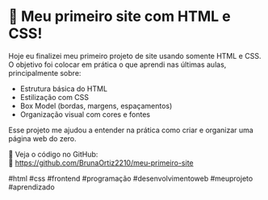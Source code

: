 # 🚀 Meu primeiro site com HTML e CSS!

Hoje eu finalizei meu primeiro projeto de site usando somente HTML e CSS. O objetivo foi colocar em prática o que aprendi nas últimas aulas, principalmente sobre:<br>

- Estrutura básica do HTML
- Estilização com CSS
- Box Model (bordas, margens, espaçamentos)
- Organização visual com cores e fontes

Esse projeto me ajudou a entender na prática como criar e organizar uma página web do zero.<br>

📁 Veja o código no GitHub:<br>
🔗 https://github.com/BrunaOrtiz2210/meu-primeiro-site

#html #css #frontend #programação #desenvolvimentoweb #meuprojeto #aprendizado
